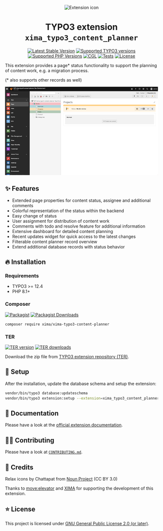 <div align="center">

![Extension icon](Resources/Public/Icons/Extension.svg)

# TYPO3 extension `xima_typo3_content_planner`

[![Latest Stable Version](https://typo3-badges.dev/badge/xima_typo3_content_planner/version/shields.svg)](https://extensions.typo3.org/extension/xima_typo3_content_planner)
[![Supported TYPO3 versions](https://typo3-badges.dev/badge/xima_typo3_content_planner/typo3/shields.svg)](https://extensions.typo3.org/extension/xima_typo3_content_planner)
[![Supported PHP Versions](https://img.shields.io/packagist/dependency-v/xima/xima-typo3-content-planner/php?logo=php)](https://packagist.org/packages/xima/xima-typo3-content-planner)
[![CGL](https://img.shields.io/github/actions/workflow/status/xima-media/xima-typo3-content-planner/cgl.yml?label=cgl&logo=github)](https://github.com/xima-media/xima-typo3-content-planner/actions/workflows/cgl.yml)
[![Tests](https://img.shields.io/github/actions/workflow/status/xima-media/xima-typo3-content-planner/tests.yml?label=tests&logo=github)](https://github.com/xima-media/xima-typo3-content-planner/actions/workflows/tests.yml)
[![License](https://poser.pugx.org/xima/xima-typo3-content-planner/license)](LICENSE.md)

</div>

This extension provides a page* status functionality to support the planning of
content work, e.g. a migration process.

(* also supports other records as well)

![Page](./Documentation/Images/page.png)

## ✨ Features

* Extended page properties for content status, assignee and additional comments
* Colorful representation of the status within the backend
* Easy change of status
* User assignment for distribution of content work
* Comments with todo and resolve feature for additional information
* Extensive dashboard for detailed content planning
* Recent updates widget for quick access to the latest changes
* Filterable content planner record overview
* Extend additional database records with status behavior

## 🔥 Installation

### Requirements

* TYPO3 >= 12.4
* PHP 8.1+

### Composer

[![Packagist](https://img.shields.io/packagist/v/xima/xima-typo3-content-planner?label=version&logo=packagist)](https://packagist.org/packages/xima/xima-typo3-content-planner)
[![Packagist Downloads](https://img.shields.io/packagist/dt/xima/xima-typo3-content-planner?color=brightgreen)](https://packagist.org/packages/xima/xima-typo3-content-planner)

``` bash
composer require xima/xima-typo3-content-planner
```

### TER

[![TER version](https://typo3-badges.dev/badge/xima_typo3_content_planner/version/shields.svg)](https://extensions.typo3.org/extension/xima_typo3_content_planner)
[![TER downloads](https://typo3-badges.dev/badge/xima_typo3_content_planner/downloads/shields.svg)](https://extensions.typo3.org/extension/xima_typo3_content_planner)

Download the zip file from [TYPO3 extension repository (TER)](https://extensions.typo3.org/extension/xima_typo3_content_planner).

## 📂 Setup

After the installation, update the database schema and setup the extension:

``` bash
vendor/bin/typo3 database:updateschema
vendor/bin/typo3 extension:setup --extension=xima_typo3_content_planner
```

## 📙 Documentation

Please have a look at the
[official extension documentation](https://docs.typo3.org/p/xima/xima-typo3-content-planner/main/en-us/Index.html).

## 🧑‍💻 Contributing

Please have a look at [`CONTRIBUTING.md`](CONTRIBUTING.md).

## 💎 Credits

Relax icons by Chattapat
from <a href="https://thenounproject.com/browse/icons/term/relax/" target="_blank" title="relax Icons">
Noun Project</a> (CC BY 3.0)

Thanks to [move:elevator](https://www.move-elevator.de/) and [XIMA](https://www.xima.de/) for supporting the development of this extension.

## ⭐ License

This project is licensed
under [GNU General Public License 2.0 (or later)](LICENSE.md).

